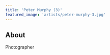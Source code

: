 ```yaml
---
title: 'Peter Murphy (3)'
featured_image: 'artists/peter-murphy-3.jpg'
---
```


## About

Photographer
